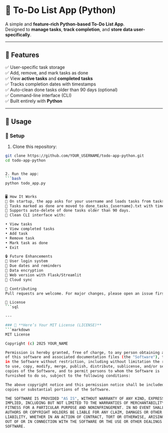# 📝 To-Do List App (Python)

A simple and **feature-rich Python-based To-Do List App**.  
Designed to **manage tasks**, **track completion**, and **store data user-specifically**.

---

## 🚀 Features
✅ User-specific task storage  
✅ Add, remove, and mark tasks as done  
✅ View **active tasks** and **completed tasks**  
✅ Tracks completion dates with timestamps  
✅ Auto-clean done tasks older than 90 days (optional)  
✅ Command-line interface (CLI)  
✅ Built entirely with **Python**

---

## 📂 Usage

### 🔸 Setup
1. Clone this repository:
```bash
git clone https://github.com/YOUR_USERNAME/todo-app-python.git
cd todo-app-python


2. Run the app:
```bash
python todo_app.py


🖥️ How It Works
🔹 On startup, the app asks for your username and loads tasks from tasks_{username}.txt.
🔹 Tasks marked as done are moved to done_tasks_{username}.txt with timestamps.
🔹 Supports auto-delete of done tasks older than 90 days.
🔹 Clean CLI interface with:

• View tasks
• View completed tasks
• Add task
• Remove task
• Mark task as done
• Exit

🔒 Future Enhancements
🔸 User login system
🔸 Due dates and reminders
🔸 Data encryption
🔸 Web version with Flask/Streamlit
🔸 Cloud sync

🤝 Contributing
Pull requests are welcome. For major changes, please open an issue first.

📄 License
```sql

---

### 🚀 **Here’s Your MIT License (LICENSE)**  
```markdown
MIT License

Copyright (c) 2025 YOUR_NAME

Permission is hereby granted, free of charge, to any person obtaining a copy
of this software and associated documentation files (the "Software"), to deal
in the Software without restriction, including without limitation the rights  
to use, copy, modify, merge, publish, distribute, sublicense, and/or sell  
copies of the Software, and to permit persons to whom the Software is  
furnished to do so, subject to the following conditions:  

The above copyright notice and this permission notice shall be included in all  
copies or substantial portions of the Software.  

THE SOFTWARE IS PROVIDED "AS IS", WITHOUT WARRANTY OF ANY KIND, EXPRESS OR  
IMPLIED, INCLUDING BUT NOT LIMITED TO THE WARRANTIES OF MERCHANTABILITY,  
FITNESS FOR A PARTICULAR PURPOSE AND NONINFRINGEMENT. IN NO EVENT SHALL THE  
AUTHORS OR COPYRIGHT HOLDERS BE LIABLE FOR ANY CLAIM, DAMAGES OR OTHER  
LIABILITY, WHETHER IN AN ACTION OF CONTRACT, TORT OR OTHERWISE, ARISING FROM,  
OUT OF OR IN CONNECTION WITH THE SOFTWARE OR THE USE OR OTHER DEALINGS IN THE  
SOFTWARE.
